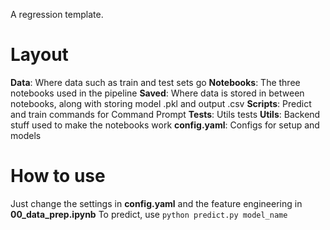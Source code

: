 A regression template.

# Layout
**Data**: Where data such as train and test sets go
**Notebooks**: The three notebooks used in the pipeline
**Saved**: Where data is stored in between notebooks, along with storing model .pkl and output .csv
**Scripts**: Predict and train commands for Command Prompt
**Tests**: Utils tests
**Utils**: Backend stuff used to make the notebooks work
**config.yaml**: Configs for setup and models

# How to use
Just change the settings in **config.yaml** and the feature engineering in **00_data_prep.ipynb**
To predict, use `python predict.py model_name`